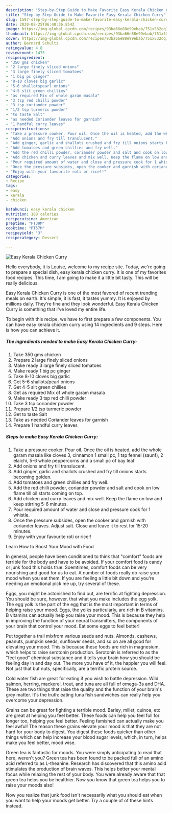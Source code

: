 ```yaml
---
description: "Step-by-Step Guide to Make Favorite Easy Kerala Chicken Curry"
title: "Step-by-Step Guide to Make Favorite Easy Kerala Chicken Curry"
slug: 1597-step-by-step-guide-to-make-favorite-easy-kerala-chicken-curry
date: 2020-08-25T06:48:36.854Z
image: https://img-global.cpcdn.com/recipes/93ba66e88e99ebab/751x532cq70/easy-kerala-chicken-curry-recipe-main-photo.jpg
thumbnail: https://img-global.cpcdn.com/recipes/93ba66e88e99ebab/751x532cq70/easy-kerala-chicken-curry-recipe-main-photo.jpg
cover: https://img-global.cpcdn.com/recipes/93ba66e88e99ebab/751x532cq70/easy-kerala-chicken-curry-recipe-main-photo.jpg
author: Bernard Schultz
ratingvalue: 4.8
reviewcount: 1475
recipeingredient:
- "350 gms chicken"
- "2 large finely sliced onions"
- "3 large finely sliced tomatoes"
- "1 big pc ginger"
- "8-10 cloves big garlic"
- "5-6 shallotspearl onions"
- "4-5 slit green chillies"
- "as required Mix of whole garam masala"
- "3 tsp red chilli powder"
- "3 tsp coriander powder"
- "1/2 tsp turmeric powder"
- "to taste Salt"
- "as needed Coriander leaves for garnish"
- "1 handful curry leaves"
recipeinstructions:
- "Take a pressure cooker. Pour oil. Once the oil is heated, add the whole garam masala like cloves 3, cinnamon 1 small pc, 1 tsp fennel (saunf), 2 elaichi, 5-6 whole peppercorns and a small pc of bay leaf"
- "Add onions and fry till translucent."
- "Add ginger, garlic and shallots crushed and fry till onions starts becoming golden."
- "Add tomatoes and green chillies and fry well."
- "Add the red chilli powder, coriander powder and salt and cook on low flame till oil starts coming on top."
- "Add chicken and curry leaves and mix well. Keep the flame on low and keep stirring 5-6 minutes."
- "Pour required amount of water and close and pressure cook for 1 whistle."
- "Once the pressure subsides, open the cooker and garnish with coriander leaves. Adjust salt. Close and leave it to rest for 15-20 minutes."
- "Enjoy with your favourite roti or rice!!"
categories:
- Recipe
tags:
- easy
- kerala
- chicken

katakunci: easy kerala chicken 
nutrition: 188 calories
recipecuisine: American
preptime: "PT39M"
cooktime: "PT57M"
recipeyield: "3"
recipecategory: Dessert

---
```



![Easy Kerala Chicken Curry](https://img-global.cpcdn.com/recipes/93ba66e88e99ebab/751x532cq70/easy-kerala-chicken-curry-recipe-main-photo.jpg)

Hello everybody, it is Louise, welcome to my recipe site. Today, we're going to prepare a special dish, easy kerala chicken curry. It is one of my favorites food recipes. This time, I am going to make it a little bit tasty. This will be really delicious.

Easy Kerala Chicken Curry is one of the most favored of recent trending meals on earth. It's simple, it is fast, it tastes yummy. It is enjoyed by millions daily. They're fine and they look wonderful. Easy Kerala Chicken Curry is something that I've loved my entire life.




To begin with this recipe, we have to first prepare a few components. You can have easy kerala chicken curry using 14 ingredients and 9 steps. Here is how you can achieve it.

<!--inarticleads1-->

##### The ingredients needed to make Easy Kerala Chicken Curry:

1. Take 350 gms chicken
1. Prepare 2 large finely sliced onions
1. Make ready 3 large finely sliced tomatoes
1. Make ready 1 big pc ginger
1. Take 8-10 cloves big garlic
1. Get 5-6 shallots/pearl onions
1. Get 4-5 slit green chillies
1. Get as required Mix of whole garam masala
1. Make ready 3 tsp red chilli powder
1. Take 3 tsp coriander powder
1. Prepare 1/2 tsp turmeric powder
1. Get to taste Salt
1. Take as needed Coriander leaves for garnish
1. Prepare 1 handful curry leaves




<!--inarticleads2-->

##### Steps to make Easy Kerala Chicken Curry:

1. Take a pressure cooker. Pour oil. Once the oil is heated, add the whole garam masala like cloves 3, cinnamon 1 small pc, 1 tsp fennel (saunf), 2 elaichi, 5-6 whole peppercorns and a small pc of bay leaf
1. Add onions and fry till translucent.
1. Add ginger, garlic and shallots crushed and fry till onions starts becoming golden.
1. Add tomatoes and green chillies and fry well.
1. Add the red chilli powder, coriander powder and salt and cook on low flame till oil starts coming on top.
1. Add chicken and curry leaves and mix well. Keep the flame on low and keep stirring 5-6 minutes.
1. Pour required amount of water and close and pressure cook for 1 whistle.
1. Once the pressure subsides, open the cooker and garnish with coriander leaves. Adjust salt. Close and leave it to rest for 15-20 minutes.
1. Enjoy with your favourite roti or rice!!




Learn How to Boost Your Mood with Food


In general, people have been conditioned to think that "comfort" foods are terrible for the body and have to be avoided. If your comfort food is candy or junk food this holds true. Soemtimes, comfort foods can be very nourishing and good for us to eat. A number of foods really do raise your mood when you eat them. If you are feeling a little bit down and you're needing an emotional pick me up, try several of these.

Eggs, you might be astonished to find out, are terrific at fighting depression. You should be sure, however, that what you make includes the egg yolk. The egg yolk is the part of the egg that is the most important in terms of helping raise your mood. Eggs, the yolks particularly, are rich in B vitamins. B vitamins can actually help you raise your mood. This is because they help in improving the function of your neural transmitters, the components of your brain that control your mood. Eat some eggs to feel better!

Put together a trail mixfrom various seeds and nuts. Almonds, cashews, peanuts, pumpkin seeds, sunflower seeds, and so on are all good for elevating your mood. This is because these foods are rich in magnesium, which helps to raise serotonin production. Serotonin is referred to as the "feel good" chemical substance and it tells your brain how you should be feeling day in and day out. The more you have of it, the happier you will feel. Not just that but nuts, specifically, are a terrific protein source.

Cold water fish are great for eating if you wish to battle depression. Wild salmon, herring, mackerel, trout, and tuna are all full of omega-3s and DHA. These are two things that raise the quality and the function of your brain's grey matter. It's the truth: eating tuna fish sandwiches can really help you overcome your depression. 

Grains can be great for fighting a terrible mood. Barley, millet, quinoa, etc are great at helping you feel better. These foods can help you feel full for longer too, helping you feel better. Feeling famished can actually make you feel awful! The reason these grains elevate your mood is that they are not hard for your body to digest. You digest these foods quicker than other things which can help increase your blood sugar levels, which, in turn, helps make you feel better, mood wise.

Green tea is fantastic for moods. You were simply anticipating to read that here, weren't you? Green tea has been found to be packed full of an amino acid referred to as L-theanine. Research has discovered that this amino acid stimulates the production of brain waves. This helps better your mental focus while relaxing the rest of your body. You were already aware that that green tea helps you be healthier. Now you know that green tea helps you to raise your moods also!

Now you realize that junk food isn't necessarily what you should eat when you want to help your moods get better. Try  a  couple of  of  these  hints  instead.

